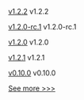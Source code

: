 
[v1.2.2](https://github.com/hyperledger/firefly-transaction-manager/releases/tag/v1.2.2) v1.2.2

[v1.2.0-rc.1](https://github.com/hyperledger/firefly/releases/tag/v1.2.0-rc.1) v1.2.0-rc.1

[v1.2.0](https://github.com/hyperledger/firefly-evmconnect/releases/tag/v1.2.0) v1.2.0

[v1.2.1](https://github.com/hyperledger/firefly-transaction-manager/releases/tag/v1.2.1) v1.2.1

[v0.10.0](https://github.com/hyperledger-labs/fabric-builder-k8s/releases/tag/v0.10.0) v0.10.0


[See more >>>](https://start-here.hyperledger.org/releases)
